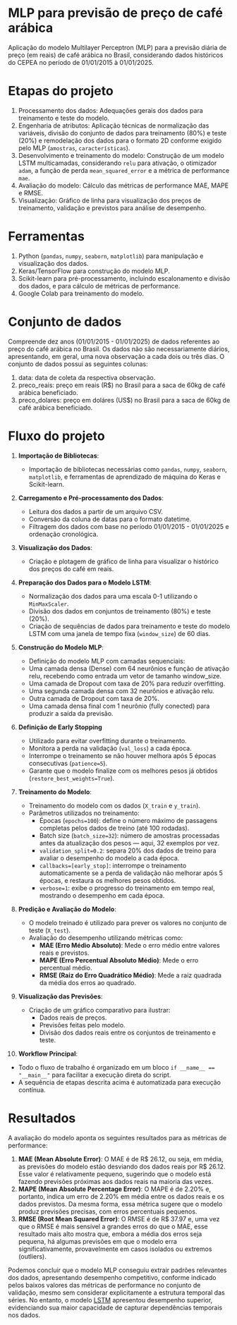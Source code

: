 # MLP para previsão de preço de café arábica
Aplicação do modelo Multilayer Perceptron (MLP) para a previsão diária de preço (em reais) de café arábica no Brasil, considerando dados históricos do CEPEA no período de 01/01/2015 à 01/01/2025.

# Etapas do projeto
1. Processamento dos dados: Adequações gerais dos dados para treinamento e teste do modelo.
2. Engenharia de atributos: Aplicação técnicas de normalização das variáveis, divisão do conjunto de dados para treinamento (80%) e teste (20%) e remodelação dos dados para o formato 2D conforme exigido pelo MLP (`amostras`, `características`).
3. Desenvolvimento e treinamento do modelo: Construção de um modelo LSTM multicamadas, considerando `relu` para ativação, o otimizador `adam`, a função de perda `mean_squared_error` e a métrica de performance `mae`. 
4. Avaliação do modelo: Cálculo das métricas de performance MAE, MAPE e RMSE.
5. Visualização: Gráfico de linha para visualização dos preços de treinamento, validação e previstos para análise de desempenho.

# Ferramentas
1. Python (`pandas`, `numpy`, `seaborn`, `matplotlib`) para manipulação e visualização dos dados.
2. Keras/TensorFlow para construção do modelo MLP.
3. Scikit-learn para pré-processamento, incluindo escalonamento e divisão dos dados, e para cálculo de métricas de performance.
4. Google Colab para treinamento do modelo.

# Conjunto de dados

Compreende dez anos (01/01/2015 - 01/01/2025) de dados referentes ao preço do café arábica no Brasil. Os dados não são necessariamente diários, apresentando, em geral, uma nova observação a cada dois ou três dias. O conjunto de dados possui as seguintes colunas:
1. data: data de coleta da respectiva observação.
2. preco_reais: preço em reais (R$) no Brasil para a saca de 60kg de café arábica beneficiado.
3. preco_dolares: preço em doláres (US$) no Brasil para a saca de 60kg de café arábica beneficiado.

# Fluxo do projeto

1. **Importação de Bibliotecas**:
   - Importação de bibliotecas necessárias como `pandas`, `numpy`, `seaborn`, `matplotlib`, e ferramentas de aprendizado de máquina do Keras e Scikit-learn.

2. **Carregamento e Pré-processamento dos Dados**:
   - Leitura dos dados a partir de um arquivo CSV.
   - Conversão da coluna de datas para o formato datetime.
   - Filtragem dos dados com base no período 01/01/2015 - 01/01/2025 e ordenação cronológica.

3. **Visualização dos Dados**:
   - Criação e plotagem de gráfico de linha para visualizar o histórico dos preços do café em reais.

4. **Preparação dos Dados para o Modelo LSTM**:
   - Normalização dos dados para uma escala 0-1 utilizando o `MinMaxScaler`.
   - Divisão dos dados em conjuntos de treinamento (80%) e teste (20%).
   - Criação de sequências de dados para treinamento e teste do modelo LSTM com uma janela de tempo fixa (`window_size`) de 60 dias.

5. **Construção do Modelo MLP**:
   - Definição do modelo MLP com camadas sequenciais:
    - Uma camada densa (Dense) com 64 neurônios e função de ativação relu, recebendo como entrada um vetor de tamanho window_size.
    - Uma camada de Dropout com taxa de 20% para reduzir overfitting.
    - Uma segunda camada densa com 32 neurônios e ativação relu.
    - Outra camada de Dropout com taxa de 20%.
    - Uma camada densa final com 1 neurônio (fully conected) para produzir a saída da previsão.
  
6. **Definição de Early Stopping**
   - Utilizado para evitar overfitting durante o treinamento.
   - Monitora a perda na validação (`val_loss`) a cada época.
   - Interrompe o treinamento se não houver melhora após 5 épocas consecutivas (`patience=5`).
   - Garante que o modelo finalize com os melhores pesos já obtidos (`restore_best_weights=True`).

7. **Treinamento do Modelo**:
   - Treinamento do modelo com os dados (`X_train` e `y_train`).
   - Parâmetros utilizados no treinamento:
      - Épocas (`epochs=100`): define o número máximo de passagens completas pelos dados de treino (até 100 rodadas).
      - Batch size (`batch_size=32`): número de amostras processadas antes da atualização dos pesos — aqui, 32 exemplos por vez.
      - `validation_split=0.2`: separa 20% dos dados de treino para avaliar o desempenho do modelo a cada época.
      - `callbacks=[early_stop]`: interrompe o treinamento automaticamente se a perda de validação não melhorar após 5 épocas, e restaura os melhores pesos obtidos.
      - `verbose=1`: exibe o progresso do treinamento em tempo real, mostrando o desempenho em cada época.

8. **Predição e Avaliação do Modelo**:
   - O modelo treinado é utilizado para prever os valores no conjunto de teste (`X_test`).
   - Avaliação do desempenho utilizando métricas como:
     - **MAE (Erro Médio Absoluto)**: Mede o erro médio entre valores reais e previstos.
     - **MAPE (Erro Percentual Absoluto Médio)**: Mede o erro percentual médio.
     - **RMSE (Raiz do Erro Quadrático Médio)**: Mede a raiz quadrada da média dos erros ao quadrado.

9. **Visualização das Previsões**:
   - Criação de um gráfico comparativo para ilustrar:
     - Dados reais de preços.
     - Previsões feitas pelo modelo.
     - Divisão dos dados reais entre os conjuntos de treinamento e teste.

10. **Workflow Principal**:
   - Todo o fluxo de trabalho é organizado em um bloco `if __name__ == "__main__"` para facilitar a execução direta do script.
   - A sequência de etapas descrita acima é automatizada para execução contínua.

# Resultados

A avaliação do modelo aponta os seguintes resultados para as métricas de performance:

1. **MAE (Mean Absolute Error)**:
O MAE é de R$ 26.12, ou seja, em média, as previsões do modelo estão desviando dos dados reais por R$ 26.12. Esse valor é relativamente pequeno, sugerindo que o modelo está fazendo previsões próximas aos dados reais na maioria das vezes.
2. **MAPE (Mean Absolute Percentage Error)**:
O MAPE é de 2.20% e, portanto, indica um erro de 2.20% em média entre os dados reais e os dados previstos. Da mesma forma, essa métrica sugere que o modelo produz previsões precisas, com erros percentuais pequenos.
3. **RMSE (Root Mean Squared Error)**:
O RMSE é de R$ 37.97 e, uma vez que o RMSE é mais sensível a grandes erros do que o MAE, esse resultado mais alto mostra que, embora a média dos erros seja pequena, há algumas previsões em que o modelo erra significativamente, provavelmente em casos isolados ou extremos (outliers).

Podemos concluir que o modelo MLP conseguiu extrair padrões relevantes dos dados, apresentando desempenho competitivo, conforme indicado pelos baixos valores das métricas de performance no conjunto de validação, mesmo sem considerar explicitamente a estrutura temporal das séries. No entanto, o modelo [LSTM](https://github.com/julianacamilen/modelo-lstm-cafe-arabica) apresentou desempenho superior, evidenciando sua maior capacidade de capturar dependências temporais nos dados.

